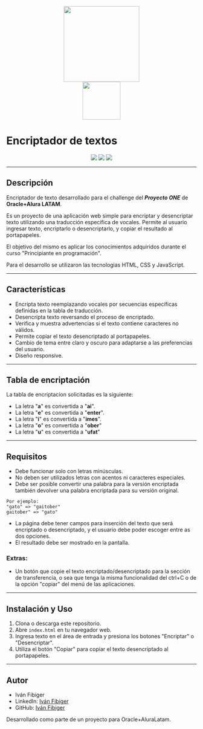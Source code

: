 <div align="center"><img src="img/logo-aluralatam-oracle.svg" width="200"/></div>
<div align="center"><img src="img/rh03-one-v-black-lad2.png" width="100"/></div>

# Encriptador de textos


<div align="center">
    <img src="https://img.shields.io/badge/JavaScript-5A5A5A?logo=javascript&logoColor=yelllow"/>
    <img src="https://img.shields.io/badge/HTML-5A5A5A?logo=html5" />
    <img src="https://img.shields.io/badge/CSS-5A5A5A?logo=css3&logoColor=01A3D8" />
</div>

---

## Descripción

Encriptador de texto desarrollado para el challenge del **_Proyecto ONE_** de **Oracle+Alura LATAM**.

Es un proyecto de una aplicación web simple para encriptar y desencriptar texto utilizando una traducción específica de vocales. Permite al usuario ingresar texto, encriptarlo o desencriptarlo, y copiar el resultado al portapapeles.

El objetivo del mismo es aplicar los conocimientos adquiridos durante el curso "Principiante en programación".

Para el desarrollo se utilizaron las tecnologias HTML, CSS y JavaScript.

---

## Características

- Encripta texto reemplazando vocales por secuencias específicas definidas en la tabla de traducción.
- Desencripta texto reversando el proceso de encriptado.
- Verifica y muestra advertencias si el texto contiene caracteres no válidos.
- Permite copiar el texto desencriptado al portapapeles.
- Cambio de tema entre claro y oscuro para adaptarse a las preferencias del usuario.
- Diseño responsive.

---

## Tabla de encriptación

La tabla de encriptacion solicitadas es la siguiente:

- La letra "**a**" es convertida a "**ai**".
- La letra "**e**" es convertida a "**enter**".
- La letra "**i**" es convertida a "**imes**".
- La letra "**o**" es convertida a "**ober**"
- La letra "**u**" es convertida a "**ufat**"

---

## Requisitos

- Debe funcionar solo con letras minúsculas.
- No deben ser utilizados letras con acentos ni caracteres especiales.
- Debe ser posible convertir una palabra para la versión encriptada también devolver una palabra encriptada para su versión original.

```
Por ejemplo:
"gato" => "gaitober"
gaitober" => "gato"
```

- La página debe tener campos para inserción del texto que será encriptado o desencriptado, y el usuario debe poder escoger entre as dos opciones.
- El resultado debe ser mostrado en la pantalla.

### Extras:

- Un botón que copie el texto encriptado/desencriptado para la sección de transferencia, o sea que tenga la misma funcionalidad del ctrl+C o de la opción "copiar" del menú de las aplicaciones.

---

## Instalación y Uso

1. Clona o descarga este repositorio.
2. Abre `index.html` en tu navegador web.
3. Ingresa texto en el área de entrada y presiona los botones "Encriptar" o "Desencriptar".
4. Utiliza el botón "Copiar" para copiar el texto desencriptado al portapapeles.

---

## Autor

- Iván Fibiger
- LinkedIn: [Iván Fibiger](https://www.linkedin.com/in/ivan-fibiger/)
- GitHub: [Iván Fibiger](https://github.com/IvanEFibiger/)


Desarrollado como parte de un proyecto para Oracle+AluraLatam.


